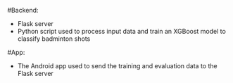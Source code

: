 
#Backend:   
- Flask server  
- Python script used to process input data and train an XGBoost model to classify badminton shots
  
#App:  
- The Android app used to send the training and evaluation data to the Flask server

